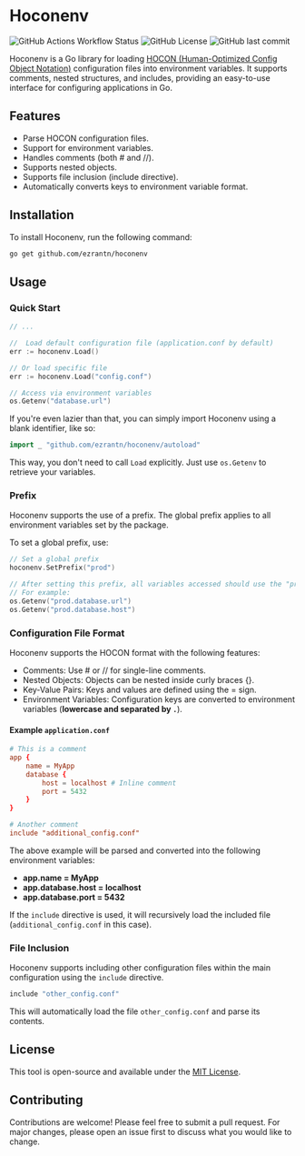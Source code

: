 # Hoconenv

![GitHub Actions Workflow Status](https://img.shields.io/github/actions/workflow/status/ezrantn/hoconenv/go.yml)
![GitHub License](https://img.shields.io/github/license/ezrantn/hoconenv)
![GitHub last commit](https://img.shields.io/github/last-commit/ezrantn/hoconenv)

Hoconenv is a Go library for loading [HOCON (Human-Optimized Config Object Notation)](https://docs.spongepowered.org/stable/en/server/getting-started/configuration/hocon.html) configuration files into environment variables. It supports comments, nested structures, and includes, providing an easy-to-use interface for configuring applications in Go.

## Features

- Parse HOCON configuration files.
- Support for environment variables.
- Handles comments (both # and //).
- Supports nested objects.
- Supports file inclusion (include directive).
- Automatically converts keys to environment variable format.

## Installation

To install Hoconenv, run the following command:

```bash
go get github.com/ezrantn/hoconenv
```

## Usage

### Quick Start

```go
// ...

//  Load default configuration file (application.conf by default)
err := hoconenv.Load()

// Or load specific file
err := hoconenv.Load("config.conf")

// Access via environment variables
os.Getenv("database.url")
```

If you're even lazier than that, you can simply import Hoconenv using a blank identifier, like so:

```go
import _ "github.com/ezrantn/hoconenv/autoload"
```

This way, you don't need to call `Load` explicitly. Just use `os.Getenv` to retrieve your variables.

### Prefix

Hoconenv supports the use of a prefix. The global prefix applies to all environment variables set by the package.

To set a global prefix, use:

```go
// Set a global prefix
hoconenv.SetPrefix("prod")

// After setting this prefix, all variables accessed should use the "prod" prefix:
// For example:
os.Getenv("prod.database.url")
os.Getenv("prod.database.host")
```

### Configuration File Format

Hoconenv supports the HOCON format with the following features:

- Comments: Use # or // for single-line comments.
- Nested Objects: Objects can be nested inside curly braces {}.
- Key-Value Pairs: Keys and values are defined using the = sign.
- Environment Variables: Configuration keys are converted to environment variables (**lowercase and separated by `.`**).

#### Example `application.conf`

```conf
# This is a comment
app {
    name = MyApp
    database {
        host = localhost # Inline comment
        port = 5432
    }
}

# Another comment
include "additional_config.conf"
```

The above example will be parsed and converted into the following environment variables:

- **app.name = MyApp**
- **app.database.host = localhost**
- **app.database.port = 5432**

If the `include` directive is used, it will recursively load the included file (`additional_config.conf` in this case).

### File Inclusion

Hoconenv supports including other configuration files within the main configuration using the `include` directive.

```bash
include "other_config.conf"
```

This will automatically load the file `other_config.conf` and parse its contents.

## License

This tool is open-source and available under the [MIT License](https://github.com/ezrantn/hoconenv/blob/main/LICENSE).

## Contributing

Contributions are welcome! Please feel free to submit a pull request. For major changes, please open an issue first to discuss what you would like to change.
